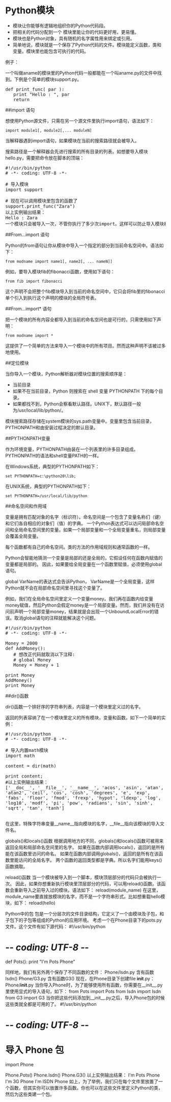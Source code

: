 # Python模块

* 模块让你能够有逻辑地组织你的Python代码段。
* 把相关的代码分配到一个 模块里能让你的代码更好用，更易懂。
* 模块也是Python对象，具有随机的名字属性用来绑定或引用。
* 简单地说，模块就是一个保存了Python代码的文件。模块能定义函数，类和变量。模块里也能包含可执行的代码。

例子：

一个叫做aname的模块里的Python代码一般都能在一个叫aname.py的文件中找到。下例是个简单的模块support.py。

<pre>
def print_func( par ):
   print "Hello : ", par
   return
</pre>

##import 语句

想使用Python源文件，只需在另一个源文件里执行import语句，语法如下：

```import module1[, module2[,... moduleN]```

当解释器遇到import语句，如果模块在当前的搜索路径就会被导入。

搜索路径是一个解释器会先进行搜索的所有目录的列表。如想要导入模块hello.py，需要把命令放在脚本的顶端：

<pre>#!/usr/bin/python
# -*- coding: UTF-8 -*-
 
# 导入模块
import support
 
# 现在可以调用模块里包含的函数了
support.print_func("Zara")
以上实例输出结果：
Hello : Zara
一个模块只会被导入一次，不管你执行了多少次import。这样可以防止导入模块被一遍又一遍地执行。
</pre>

##From…import 语句

Python的from语句让你从模块中导入一个指定的部分到当前命名空间中。语法如下：

```from modname import name1[, name2[, ... nameN]]```

例如，要导入模块fib的fibonacci函数，使用如下语句：

```from fib import fibonacci```

这个声明不会把整个fib模块导入到当前的命名空间中，它只会将fib里的fibonacci单个引入到执行这个声明的模块的全局符号表。

##From…import* 语句

把一个模块的所有内容全都导入到当前的命名空间也是可行的，只需使用如下声明：

```from modname import *```

这提供了一个简单的方法来导入一个模块中的所有项目。然而这种声明不该被过多地使用。

##定位模块

当你导入一个模块，Python解析器对模块位置的搜索顺序是：

* 当前目录
* 如果不在当前目录，Python 则搜索在 shell 变量 PYTHONPATH 下的每个目录。
* 如果都找不到，Python会察看默认路径。UNIX下，默认路径一般为/usr/local/lib/python/。

模块搜索路径存储在system模块的sys.path变量中。变量里包含当前目录，PYTHONPATH和由安装过程决定的默认目录。

##PYTHONPATH变量

作为环境变量，PYTHONPATH由装在一个列表里的许多目录组成。PYTHONPATH的语法和shell变量PATH的一样。

在Windows系统，典型的PYTHONPATH如下：

```set PYTHONPATH=c:\python20\lib;```

在UNIX系统，典型的PYTHONPATH如下：

```set PYTHONPATH=/usr/local/lib/python```

##命名空间和作用域

变量是拥有匹配对象的名字（标识符）。命名空间是一个包含了变量名称们（键）和它们各自相应的对象们（值）的字典。
一个Python表达式可以访问局部命名空间和全局命名空间里的变量。如果一个局部变量和一个全局变量重名，则局部变量会覆盖全局变量。

每个函数都有自己的命名空间。类的方法的作用域规则和通常函数的一样。

Python会智能地猜测一个变量是局部的还是全局的，它假设任何在函数内赋值的变量都是局部的。
因此，如果要给全局变量在一个函数里赋值，必须使用global语句。

global VarName的表达式会告诉Python， VarName是一个全局变量，这样Python就不会在局部命名空间里寻找这个变量了。

例如，我们在全局命名空间里定义一个变量money。我们再在函数内给变量money赋值，然后Python会假定money是一个局部变量。然而，我们并没有在访问前声明一个局部变量money，结果就是会出现一个UnboundLocalError的错误。取消global语句的注释就能解决这个问题。
  
  <pre>
#!/usr/bin/python
# -*- coding: UTF-8 -*-
 
Money = 2000
def AddMoney():
   # 想改正代码就取消以下注释:
   # global Money
   Money = Money + 1
 
print Money
AddMoney()
print Money
</pre>

##dir()函数

dir()函数一个排好序的字符串列表，内容是一个模块里定义过的名字。

返回的列表容纳了在一个模块里定义的所有模块，变量和函数。如下一个简单的实例：

<pre>
#!/usr/bin/python
# -*- coding: UTF-8 -*-
 
# 导入内置math模块
import math
 
content = dir(math)
 
print content;
#以上实例输出结果：
['__doc__', '__file__', '__name__', 'acos', 'asin', 'atan', 
'atan2', 'ceil', 'cos', 'cosh', 'degrees', 'e', 'exp', 
'fabs', 'floor', 'fmod', 'frexp', 'hypot', 'ldexp', 'log',
'log10', 'modf', 'pi', 'pow', 'radians', 'sin', 'sinh', 
'sqrt', 'tan', 'tanh']

</pre>

在这里，特殊字符串变量__name__指向模块的名字，__file__指向该模块的导入文件名。

globals()和locals()函数
根据调用地方的不同，globals()和locals()函数可被用来返回全局和局部命名空间里的名字。
如果在函数内部调用locals()，返回的是所有能在该函数里访问的命名。
如果在函数内部调用globals()，返回的是所有在该函数里能访问的全局名字。
两个函数的返回类型都是字典。所以名字们能用keys()函数摘取。

reload()函数
当一个模块被导入到一个脚本，模块顶层部分的代码只会被执行一次。
因此，如果你想重新执行模块里顶层部分的代码，可以用reload()函数。该函数会重新导入之前导入过的模块。语法如下：
reload(module_name)
在这里，module_name要直接放模块的名字，而不是一个字符串形式。比如想重载hello模块，如下：
reload(hello)

Python中的包
包是一个分层次的文件目录结构，它定义了一个由模块及子包，和子包下的子包等组成的Python的应用环境。
考虑一个在Phone目录下的pots.py文件。这个文件有如下源代码：
#!/usr/bin/python
# -*- coding: UTF-8 -*-
 
def Pots():
   print "I'm Pots Phone"
   
同样地，我们有另外两个保存了不同函数的文件：
Phone/Isdn.py 含有函数Isdn()
Phone/G3.py 含有函数G3()
现在，在Phone目录下创建file __init__.py：
Phone/__init__.py
当你导入Phone时，为了能够使用所有函数，你需要在__init__.py里使用显式的导入语句，如下：
from Pots import Pots
from Isdn import Isdn
from G3 import G3
当你把这些代码添加到__init__.py之后，导入Phone包的时候这些类就全都是可用的了。
#!/usr/bin/python
# -*- coding: UTF-8 -*-
 
# 导入 Phone 包
import Phone
 
Phone.Pots()
Phone.Isdn()
Phone.G3()
以上实例输出结果：
I'm Pots Phone
I'm 3G Phone
I'm ISDN Phone
如上，为了举例，我们只在每个文件里放置了一个函数，但其实你可以放置许多函数。你也可以在这些文件里定义Python的类，然后为这些类建一个包。
